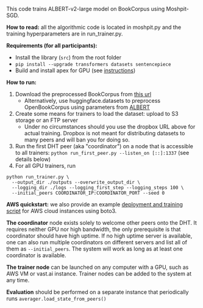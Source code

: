 

This code trains ALBERT-v2-large model on BookCorpus using Moshpit-SGD.

__How to read:__ all the algorithmic code is located in moshpit.py and the training hyperparameters are in run_trainer.py.

__Requirements (for all participants):__
* Install the library (`src`) from the root folder
* `pip install --upgrade transformers datasets sentencepiece`
* Build and install apex for GPU (see [instructions](https://github.com/NVIDIA/apex#linux))


__How to run:__
1. Download the preprocessed BookCorpus from [this url](https://www.dropbox.com/s/k77ihomdjmwofo5/archive.tar.gz?dl=0)
   * Alternatively, use huggingface.datasets to preprocess OpenBookCorpus using parameters from [ALBERT](https://arxiv.org/abs/1909.11942)
2. Create some means for trainers to load the dataset: upload to S3 storage or an FTP server
   * Under no circumstances should you use the dropbox URL above for actual training.
     Dropbox is not meant for distributing datasets to many peers and will ban you for doing so.
3. Run the first DHT peer (aka "coordinator") on a node that is accessible to all trainers:
``` python run_first_peer.py --listen_on [::]:1337 ```  (see details below)
4. For all GPU trainers, run

```
python run_trainer.py \
  --output_dir ./outputs --overwrite_output_dir \
  --logging_dir ./logs --logging_first_step --logging_steps 100 \
  --initial_peers COORDINATOR_IP:COORDINATOR_PORT --seed 0
```


__AWS quickstart:__ we also provide an example [deployment and training script](./aws_run_albert.ipynb) for AWS cloud instances using boto3.

__The coordinator__ node exists solely to welcome other peers onto the DHT. It requires neither GPU nor high bandwidth, 
the only prerequisite is that coordinator should have high uptime. If no high uptime server is available, one can
also run multiple coordinators on different servers and list all of them as `--initial_peers`. The system will work as long as at least one coordinator is
available.

__The trainer node__ can be launched on any computer with a GPU, such as AWS VM or vast.ai instance.
Trainer nodes can be added to the system at any time.

__Evaluation__ should be performed on a separate instance that periodically runs `averager.load_state_from_peers()`